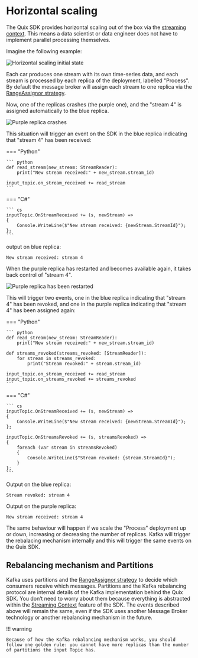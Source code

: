# Horizontal scaling

The Quix SDK provides horizontal scaling out of the box via the
[streaming context](/sdk/features/streaming-context.md). This means a data
scientist or data engineer does not have to implement parallel
processing themselves.

Imagine the following example:

![Horizontal scaling initial state](../images/QuixHorizontalScaling1.png)

Each car produces one stream with its own time-series data, and each
stream is processed by each replica of the deployment, labelled
"Process". By default the message broker will assign each stream to one
replica via the [RangeAssignor
strategy](https://kafka.apache.org/23/javadoc/org/apache/kafka/clients/consumer/RangeAssignor.html).

Now, one of the replicas crashes (the purple one), and the "stream 4" is
assigned automatically to the blue replica.

![Purple replica crashes](../images/QuixHorizontalScaling2.png)

This situation will trigger an event on the SDK in the blue replica
indicating that "stream 4" has been received:



=== "Python"
    
    ``` python
    def read_stream(new_stream: StreamReader):
        print("New stream received:" + new_stream.stream_id)
    
    input_topic.on_stream_received += read_stream
    ```

=== "C\#"
    
    ``` cs
    inputTopic.OnStreamReceived += (s, newStream) =>
    {
        Console.WriteLine($"New stream received: {newStream.StreamId}");
    };
    ```

output on blue replica:

``` console
New stream received: stream 4
```

When the purple replica has restarted and becomes available again, it
takes back control of "stream 4".

![Purple replica has been restarted](../images/QuixHorizontalScaling3.png)

This will trigger two events, one in the blue replica indicating that
"stream 4" has been revoked, and one in the purple replica indicating
that "stream 4" has been assigned again:



=== "Python"
    
    ``` python
    def read_stream(new_stream: StreamReader):
        print("New stream received:" + new_stream.stream_id)
    
    def streams_revoked(streams_revoked: [StreamReader]):
        for stream in streams_revoked:
            print("Stream revoked:" + stream.stream_id)
    
    input_topic.on_stream_received += read_stream
    input_topic.on_streams_revoked += streams_revoked
    ```

=== "C\#"
    
    ``` cs
    inputTopic.OnStreamReceived += (s, newStream) =>
    {
        Console.WriteLine($"New stream received: {newStream.StreamId}");
    };
    
    inputTopic.OnStreamsRevoked += (s, streamsRevoked) =>
    {
        foreach (var stream in streamsRevoked)
        {
            Console.WriteLine($"Stream revoked: {stream.StreamId}");
        }
    };
    ```

Output on the blue replica:

``` console
Stream revoked: stream 4
```

Output on the purple replica:

``` console
New stream received: stream 4
```

The same behaviour will happen if we scale the "Process" deployment up
or down, increasing or decreasing the number of replicas. Kafka will
trigger the rebalacing mechanism internally and this will trigger the
same events on the Quix SDK.

## Rebalancing mechanism and Partitions

Kafka uses partitions and the [RangeAssignor
strategy](https://kafka.apache.org/23/javadoc/org/apache/kafka/clients/consumer/RangeAssignor.html)
to decide which consumers receive which messages. Partitions and the
Kafka rebalancing protocol are internal details of the Kafka
implementation behind the Quix SDK. You don’t need to worry about them
because everything is abstracted within the [Streaming
Context](/sdk/features/streaming-context.md) feature of the SDK. The
events described above will remain the same, even if the SDK uses
another Message Broker technology or another rebalancing mechanism in
the future.

!!! warning

	Because of how the Kafka rebalancing mechanism works, you should follow one golden rule: you cannot have more replicas than the number of partitions the input Topic has.
